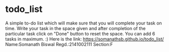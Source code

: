 # todo_list
A simple to-do list which will make sure that you will complete your task on time. Write your task in the space given and after completion of the particular task click on "Done" button to reset the space. You can add 6 tasks in maximum. :)
Here is the link: https://somanathsb.github.io/todo_list/
Name:Somanath Biswal
Regd.:2141002111
Section:F

